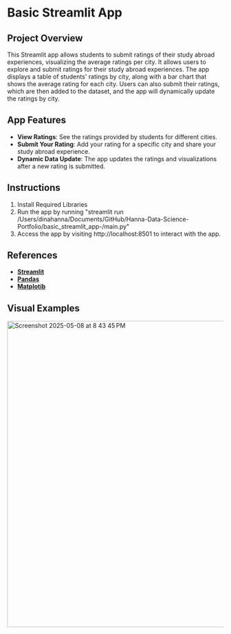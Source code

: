 # Basic Streamlit App

## Project Overview
This Streamlit app allows students to submit ratings of their study abroad experiences, visualizing the average ratings per city. It allows users to explore and submit ratings for their study abroad experiences. The app displays a table of students' ratings by city, along with a bar chart that shows the average rating for each city. Users can also submit their ratings, which are then added to the dataset, and the app will dynamically update the ratings by city.

## App Features
- **View Ratings**: See the ratings provided by students for different cities.
- **Submit Your Rating**: Add your rating for a specific city and share your study abroad experience.
- **Dynamic Data Update**: The app updates the ratings and visualizations after a new rating is submitted.

## Instructions
1. Install Required Libraries
2. Run the app by running "streamlit run /Users/dinahanna/Documents/GitHub/Hanna-Data-Science-Portfolio/basic_streamlit_app-/main.py"
3. Access the app by visiting http://localhost:8501 to interact with the app.

## References
- **[Streamlit](https://docs.streamlit.io/)**
- **[Pandas](https://pandas.pydata.org/pandas-docs/stable/)**
- **[Matplotib](https://matplotlib.org/stable/users/index.html)**

## Visual Examples

<img width="711" alt="Screenshot 2025-05-08 at 8 43 45 PM" src="https://github.com/user-attachments/assets/5ded4ad9-782d-4c55-a661-17877201e20b" />

